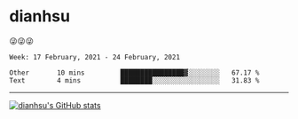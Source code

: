 
# dianhsu

:stuck_out_tongue_winking_eye::stuck_out_tongue_winking_eye::stuck_out_tongue_winking_eye:

<!--START_SECTION:waka-->
```text
Week: 17 February, 2021 - 24 February, 2021

Other       10 mins         ████████████████▓░░░░░░░░   67.17 % 
Text        4 mins          ████████░░░░░░░░░░░░░░░░░   31.83 % 
```
<!--END_SECTION:waka-->

---

[![dianhsu's GitHub stats](https://github-readme-stats.vercel.app/api?username=dianhsu)](https://github.com/anuraghazra/github-readme-stats)
